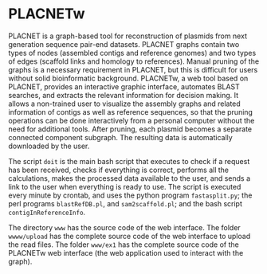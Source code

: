 # PLACNETw

PLACNET is a graph-based tool for reconstruction of plasmids from next generation sequence pair-end datasets. PLACNET graphs contain two types of nodes (assembled contigs and reference genomes) and two types of edges (scaffold links and homology to references). Manual pruning of the graphs is a necessary requirement in PLACNET, but this is difficult for users without solid bioinformatic background. PLACNETw, a web tool based on PLACNET, provides an interactive graphic interface, automates BLAST searches, and extracts the relevant information for decision making. It allows a non-trained user to visualize the assembly graphs and related information of contigs as well as reference sequences, so that the pruning operations can be done interactively from a personal computer without the need for additional tools. After pruning, each plasmid becomes a separate connected component subgraph. The resulting data is automatically downloaded by the user.

The script `doit` is the main bash script that executes to check if a request has been received, checks if everything is correct, performs all the calculations, makes the processed data available to the user, and sends a link to the user when everything is ready to use. The script is executed every minute by crontab, and uses the python program `fastasplit.py`; the perl programs `blastRefDB.pl`, and `sam2scaffold.pl`; and the bash script `contigInReferenceInfo`.

The directory `www` has the source code of the web interface. The folder `wwww/upload` has the complete source code of the web interface to upload the read files. The folder `www/ex1` has the complete source code of the PLACNETw web interface (the web application used to interact with the graph).
